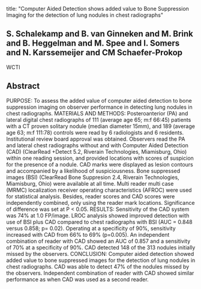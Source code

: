 title: "Computer Aided Detection shows added value to Bone Suppression Imaging for the detection of lung nodules in chest radiographs"

## S. Schalekamp and B. van Ginneken and M. Brink and B. Heggelman and M. Spee and I. Somers and N. Karssemeijer and CM Schaefer-Prokop
WCTI


## Abstract
PURPOSE: To assess the added value of computer aided detection to bone suppression imaging on observer performance in detecting lung nodules in chest radiographs. MATERIALS AND METHODS: Posteroanterior (PA) and lateral digital chest radiographs of 111 (average age 65; m:f 66:45) patients with a CT proven solitary nodule (median diameter 15mm), and 189 (average age 63; m:f 111:78) controls were read by 6 radiologists and 6 residents. Institutional review board approval was obtained. Observers read the PA and lateral chest radiographs without and with Computer Aided Detection (CAD) (ClearRead +Detect 5.2, Riverain Technologies, Miamisburg, Ohio) within one reading session, and provided locations with scores of suspicion for the presence of a nodule. CAD marks were displayed as lesion contours and accompanied by a likelihood of suspiciousness. Bone suppressed images (BSI) (ClearRead Bone Suppresion 2.4, Riverain Technologies, Miamisburg, Ohio) were available at all time. Multi reader multi case (MRMC) localization receiver operating characteristics (AFROC) were used for statistical analysis. Besides, reader scores and CAD scores were independently combined, only using the reader mark locations. Significance of difference was set at P < 0.05. RESULTS: Sensitivity of the CAD system was 74% at 1.0 FP/image. LROC analysis showed improved detection with use of BSI plus CAD compared to chest radiographs with BSI (AUC = 0.848 versus 0.858; p= 0.02). Operating at a specificity of 90%, sensitivity increased with CAD from 66% to 69% (p=0.005). An independent combination of reader with CAD showed an AUC of 0.857 and a sensitivity of 70% at a specificity of 90%. CAD detected 148 of the 313 nodules initially missed by the observers. CONCLUSION: Computer aided detection showed added value to bone suppressed images for the detection of lung nodules in chest radiographs. CAD was able to detect 47% of the nodules missed by the observers. Independent combination of reader with CAD showed similar performance as when CAD was used as a second reader.

